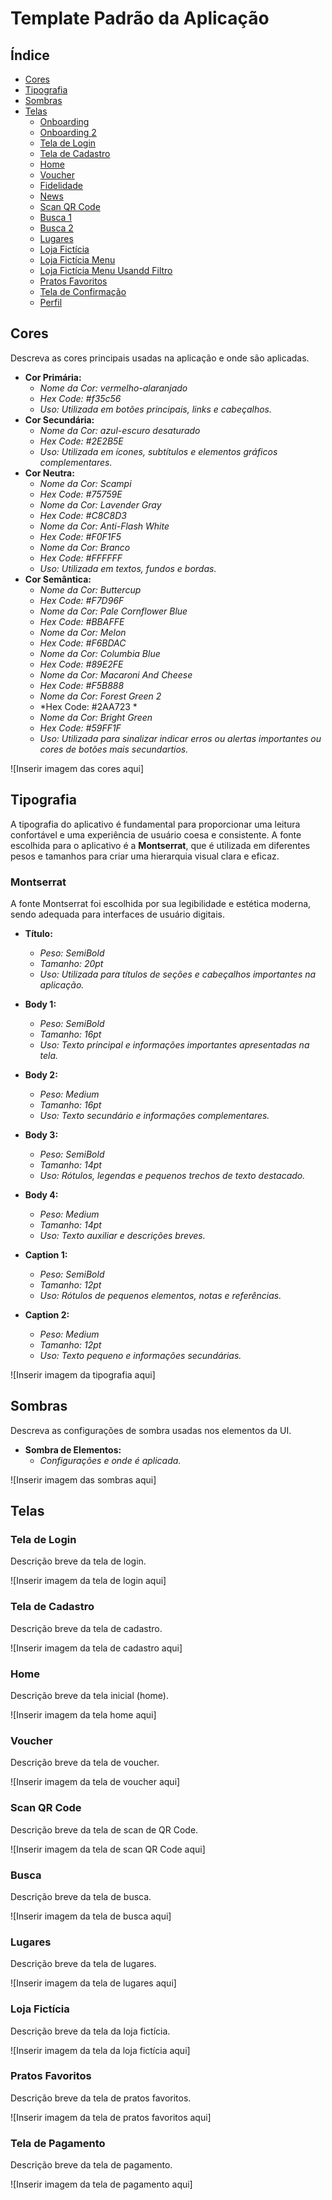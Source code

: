 # Template Padrão da Aplicação

## Índice
- [Cores](https://github.com/ICEI-PUC-Minas-PMV-ADS/pmv-ads-2023-2-e3-proj-mov-t2-g3-comandas/blob/main/docs/img/Color.png)
- [Tipografia](https://github.com/ICEI-PUC-Minas-PMV-ADS/pmv-ads-2023-2-e3-proj-mov-t2-g3-comandas/blob/main/docs/img/Typography.png)
- [Sombras](https://github.com/ICEI-PUC-Minas-PMV-ADS/pmv-ads-2023-2-e3-proj-mov-t2-g3-comandas/blob/main/docs/img/Shadows.png)
- [Telas](#telas)
  - [Onboarding](https://github.com/ICEI-PUC-Minas-PMV-ADS/pmv-ads-2023-2-e3-proj-mov-t2-g3-comandas/blob/main/docs/img/Onboarding%20%231.png)
  - [Onboarding 2](https://github.com/ICEI-PUC-Minas-PMV-ADS/pmv-ads-2023-2-e3-proj-mov-t2-g3-comandas/blob/main/docs/img/Onboarding%20%232.png)
  - [Tela de Login](https://github.com/ICEI-PUC-Minas-PMV-ADS/pmv-ads-2023-2-e3-proj-mov-t2-g3-comandas/blob/main/docs/img/Tela%20de%20login.png)
  - [Tela de Cadastro](https://github.com/ICEI-PUC-Minas-PMV-ADS/pmv-ads-2023-2-e3-proj-mov-t2-g3-comandas/blob/main/docs/img/Cadastro.png)
  - [Home](https://github.com/ICEI-PUC-Minas-PMV-ADS/pmv-ads-2023-2-e3-proj-mov-t2-g3-comandas/blob/main/docs/img/Home.png)
  - [Voucher](https://github.com/ICEI-PUC-Minas-PMV-ADS/pmv-ads-2023-2-e3-proj-mov-t2-g3-comandas/blob/main/docs/img/Tela%20de%20Fechamento.png)
  - [Fidelidade](https://github.com/ICEI-PUC-Minas-PMV-ADS/pmv-ads-2023-2-e3-proj-mov-t2-g3-comandas/blob/main/docs/img/Tela%20de%20Fechamento.png)
  - [News](https://github.com/ICEI-PUC-Minas-PMV-ADS/pmv-ads-2023-2-e3-proj-mov-t2-g3-comandas/blob/main/docs/img/News.png)
  - [Scan QR Code](https://github.com/ICEI-PUC-Minas-PMV-ADS/pmv-ads-2023-2-e3-proj-mov-t2-g3-comandas/blob/main/docs/img/Scan%20the%20QR%20code.png)
  - [Busca 1](https://github.com/ICEI-PUC-Minas-PMV-ADS/pmv-ads-2023-2-e3-proj-mov-t2-g3-comandas/blob/main/docs/img/Busca%201.png)
  - [Busca 2](https://github.com/ICEI-PUC-Minas-PMV-ADS/pmv-ads-2023-2-e3-proj-mov-t2-g3-comandas/blob/main/docs/img/Busca%202.png)
  - [Lugares](https://github.com/ICEI-PUC-Minas-PMV-ADS/pmv-ads-2023-2-e3-proj-mov-t2-g3-comandas/blob/main/docs/img/Lugares.png)
  - [Loja Fictícia](#loja-fictícia)
  - [Loja Fictícia Menu](https://github.com/ICEI-PUC-Minas-PMV-ADS/pmv-ads-2023-2-e3-proj-mov-t2-g3-comandas/blob/main/docs/img/Dasmelo%20Menu.png)
  - [Loja Fictícia Menu Usandd Filtro](https://github.com/ICEI-PUC-Minas-PMV-ADS/pmv-ads-2023-2-e3-proj-mov-t2-g3-comandas/blob/main/docs/img/Dasmelo%20Menu%202.png)
  - [Pratos Favoritos](https://github.com/ICEI-PUC-Minas-PMV-ADS/pmv-ads-2023-2-e3-proj-mov-t2-g3-comandas/blob/main/docs/img/Pratos%20favoritos.png)
  - [Tela de Confirmação](https://github.com/ICEI-PUC-Minas-PMV-ADS/pmv-ads-2023-2-e3-proj-mov-t2-g3-comandas/blob/main/docs/img/Tela%20de%20Fechamento.png)
  - [Perfil](https://github.com/ICEI-PUC-Minas-PMV-ADS/pmv-ads-2023-2-e3-proj-mov-t2-g3-comandas/blob/main/docs/img/Perfil.png)

## Cores
Descreva as cores principais usadas na aplicação e onde são aplicadas.

- **Cor Primária:**
  - *Nome da Cor: vermelho-alaranjado*
  - *Hex Code: #f35c56*
  - *Uso: Utilizada em botões principais, links e cabeçalhos.*
- **Cor Secundária:**
  - *Nome da Cor: azul-escuro desaturado*
  - *Hex Code: #2E2B5E*
  - *Uso: Utilizada em ícones, subtítulos e elementos gráficos complementares.*
- **Cor Neutra:**
  - *Nome da Cor: Scampi*
  - *Hex Code: #75759E*
  - *Nome da Cor: Lavender Gray*
  - *Hex Code: #C8C8D3*
  - *Nome da Cor: Anti-Flash White*
  - *Hex Code: #F0F1F5*
  - *Nome da Cor: Branco*
  - *Hex Code: #FFFFFF*
  - *Uso: Utilizada em textos, fundos e bordas.*
- **Cor Semântica:**
  - *Nome da Cor: Buttercup*
  - *Hex Code: #F7D96F*
  - *Nome da Cor: Pale Cornflower Blue*
  - *Hex Code: #BBAFFE*
  - *Nome da Cor: Melon*
  - *Hex Code: #F6BDAC*
  - *Nome da Cor: Columbia Blue*
  - *Hex Code: #89E2FE*
  - *Nome da Cor: Macaroni And Cheese*
  - *Hex Code: #F5B888*
  - *Nome da Cor: Forest Green 2*
  - *Hex Code: #2AA723 *
  - *Nome da Cor: Bright Green*
  - *Hex Code: #59FF1F*
  - *Uso: Utilizada para sinalizar indicar erros ou alertas importantes ou cores de botões mais secundartios.*

![Inserir imagem das cores aqui]

## Tipografia

A tipografia do aplicativo é fundamental para proporcionar uma leitura confortável e uma experiência de usuário coesa e consistente. A fonte escolhida para o aplicativo é a **Montserrat**, que é utilizada em diferentes pesos e tamanhos para criar uma hierarquia visual clara e eficaz.

### Montserrat
A fonte Montserrat foi escolhida por sua legibilidade e estética moderna, sendo adequada para interfaces de usuário digitais.

- **Título:**
  - *Peso: SemiBold*
  - *Tamanho: 20pt*
  - *Uso: Utilizada para títulos de seções e cabeçalhos importantes na aplicação.*

- **Body 1:**
  - *Peso: SemiBold*
  - *Tamanho: 16pt*
  - *Uso: Texto principal e informações importantes apresentadas na tela.*

- **Body 2:**
  - *Peso: Medium*
  - *Tamanho: 16pt*
  - *Uso: Texto secundário e informações complementares.*

- **Body 3:**
  - *Peso: SemiBold*
  - *Tamanho: 14pt*
  - *Uso: Rótulos, legendas e pequenos trechos de texto destacado.*

- **Body 4:**
  - *Peso: Medium*
  - *Tamanho: 14pt*
  - *Uso: Texto auxiliar e descrições breves.*

- **Caption 1:**
  - *Peso: SemiBold*
  - *Tamanho: 12pt*
  - *Uso: Rótulos de pequenos elementos, notas e referências.*

- **Caption 2:**
  - *Peso: Medium*
  - *Tamanho: 12pt*
  - *Uso: Texto pequeno e informações secundárias.*

![Inserir imagem da tipografia aqui]

## Sombras
Descreva as configurações de sombra usadas nos elementos da UI.

- **Sombra de Elementos:**
  - *Configurações e onde é aplicada.*

![Inserir imagem das sombras aqui]

## Telas

### Tela de Login
Descrição breve da tela de login.

![Inserir imagem da tela de login aqui]

### Tela de Cadastro
Descrição breve da tela de cadastro.

![Inserir imagem da tela de cadastro aqui]

### Home
Descrição breve da tela inicial (home).

![Inserir imagem da tela home aqui]

### Voucher
Descrição breve da tela de voucher.

![Inserir imagem da tela de voucher aqui]

### Scan QR Code
Descrição breve da tela de scan de QR Code.

![Inserir imagem da tela de scan QR Code aqui]

### Busca
Descrição breve da tela de busca.

![Inserir imagem da tela de busca aqui]

### Lugares
Descrição breve da tela de lugares.

![Inserir imagem da tela de lugares aqui]

### Loja Fictícia
Descrição breve da tela da loja fictícia.

![Inserir imagem da tela da loja fictícia aqui]

### Pratos Favoritos
Descrição breve da tela de pratos favoritos.

![Inserir imagem da tela de pratos favoritos aqui]

### Tela de Pagamento
Descrição breve da tela de pagamento.

![Inserir imagem da tela de pagamento aqui]
